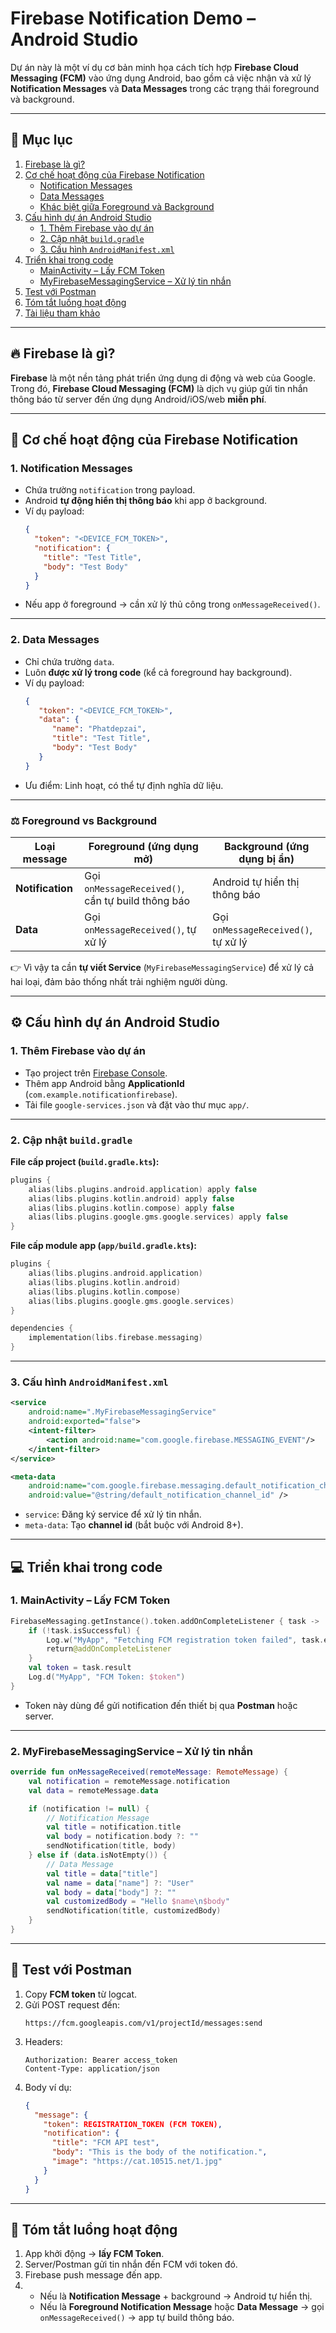 # Firebase Notification Demo – Android Studio

Dự án này là một ví dụ cơ bản minh họa cách tích hợp **Firebase Cloud Messaging (FCM)** vào ứng dụng Android, bao gồm cả việc nhận và xử lý **Notification Messages** và **Data Messages** trong các trạng thái foreground và background.

---

## 📌 Mục lục
1. [Firebase là gì?](#-firebase-là-gì)  
2. [Cơ chế hoạt động của Firebase Notification](#-cơ-chế-hoạt-động-của-firebase-notification)  
   - [Notification Messages](#1-notification-messages)  
   - [Data Messages](#2-data-messages)  
   - [Khác biệt giữa Foreground và Background](#-foreground-vs-background)  
3. [Cấu hình dự án Android Studio](#-cấu-hình-dự-án-android-studio)  
   - [1. Thêm Firebase vào dự án](#1-thêm-firebase-vào-dự-án)  
   - [2. Cập nhật `build.gradle`](#2-cập-nhật-buildgradle)  
   - [3. Cấu hình `AndroidManifest.xml`](#3-cấu-hình-androidmanifestxml)  
4. [Triển khai trong code](#-triển-khai-trong-code)  
   - [MainActivity – Lấy FCM Token](#1-mainactivity--lấy-fcm-token)  
   - [MyFirebaseMessagingService – Xử lý tin nhắn](#2-myfirebasemessagingservice--xử-lý-tin-nhắn)  
5. [Test với Postman](#-test-với-postman)  
6. [Tóm tắt luồng hoạt động](#-tóm-tắt-luồng-hoạt-động)  
7. [Tài liệu tham khảo](#-tài-liệu-tham-khảo)  

---

## 🔥 Firebase là gì?
**Firebase** là một nền tảng phát triển ứng dụng di động và web của Google. Trong đó, **Firebase Cloud Messaging (FCM)** là dịch vụ giúp gửi tin nhắn thông báo từ server đến ứng dụng Android/iOS/web **miễn phí**.

---

## 📩 Cơ chế hoạt động của Firebase Notification

### 1. Notification Messages
- Chứa trường `notification` trong payload.  
- Android **tự động hiển thị thông báo** khi app ở background.  
- Ví dụ payload:
  ```json
  {
    "token": "<DEVICE_FCM_TOKEN>",
    "notification": {
      "title": "Test Title",
      "body": "Test Body"
    }
  }
  ```
- Nếu app ở foreground → cần xử lý thủ công trong `onMessageReceived()`.

---

### 2. Data Messages
- Chỉ chứa trường `data`.  
- Luôn **được xử lý trong code** (kể cả foreground hay background).  
- Ví dụ payload:
  ```json
  {
     "token": "<DEVICE_FCM_TOKEN>",
     "data": {
        "name": "Phatdepzai",
        "title": "Test Title",
        "body": "Test Body"
     }
  }
  ```
- Ưu điểm: Linh hoạt, có thể tự định nghĩa dữ liệu.

---

### ⚖️ Foreground vs Background
| Loại message          | Foreground (ứng dụng mở) | Background (ứng dụng bị ẩn) |
|-----------------------|--------------------------|-----------------------------|
| **Notification**      | Gọi `onMessageReceived()`, cần tự build thông báo | Android tự hiển thị thông báo |
| **Data**              | Gọi `onMessageReceived()`, tự xử lý | Gọi `onMessageReceived()`, tự xử lý |

👉 Vì vậy ta cần **tự viết Service** (`MyFirebaseMessagingService`) để xử lý cả hai loại, đảm bảo thống nhất trải nghiệm người dùng.

---

## ⚙️ Cấu hình dự án Android Studio

### 1. Thêm Firebase vào dự án
- Tạo project trên [Firebase Console](https://console.firebase.google.com).  
- Thêm app Android bằng **ApplicationId** (`com.example.notificationfirebase`).  
- Tải file `google-services.json` và đặt vào thư mục `app/`.

---

### 2. Cập nhật `build.gradle`

**File cấp project (`build.gradle.kts`):**
```kotlin
plugins {
    alias(libs.plugins.android.application) apply false
    alias(libs.plugins.kotlin.android) apply false
    alias(libs.plugins.kotlin.compose) apply false
    alias(libs.plugins.google.gms.google.services) apply false
}
```

**File cấp module app (`app/build.gradle.kts`):**
```kotlin
plugins {
    alias(libs.plugins.android.application)
    alias(libs.plugins.kotlin.android)
    alias(libs.plugins.kotlin.compose)
    alias(libs.plugins.google.gms.google.services)
}

dependencies {
    implementation(libs.firebase.messaging)
}
```

---

### 3. Cấu hình `AndroidManifest.xml`
```xml
<service
    android:name=".MyFirebaseMessagingService"
    android:exported="false">
    <intent-filter>
        <action android:name="com.google.firebase.MESSAGING_EVENT"/>
    </intent-filter>
</service>

<meta-data
    android:name="com.google.firebase.messaging.default_notification_channel_id"
    android:value="@string/default_notification_channel_id" />
```

- `service`: Đăng ký service để xử lý tin nhắn.  
- `meta-data`: Tạo **channel id** (bắt buộc với Android 8+).

---

## 💻 Triển khai trong code

### 1. MainActivity – Lấy FCM Token
```kotlin
FirebaseMessaging.getInstance().token.addOnCompleteListener { task ->
    if (!task.isSuccessful) {
        Log.w("MyApp", "Fetching FCM registration token failed", task.exception)
        return@addOnCompleteListener
    }
    val token = task.result
    Log.d("MyApp", "FCM Token: $token")
}
```
- Token này dùng để gửi notification đến thiết bị qua **Postman** hoặc server.

---

### 2. MyFirebaseMessagingService – Xử lý tin nhắn
```kotlin
override fun onMessageReceived(remoteMessage: RemoteMessage) {
    val notification = remoteMessage.notification
    val data = remoteMessage.data

    if (notification != null) {
        // Notification Message
        val title = notification.title
        val body = notification.body ?: ""
        sendNotification(title, body)
    } else if (data.isNotEmpty()) {
        // Data Message
        val title = data["title"]
        val name = data["name"] ?: "User"
        val body = data["body"] ?: ""
        val customizedBody = "Hello $name\n$body"
        sendNotification(title, customizedBody)
    }
}
```

---

## 🧪 Test với Postman
1. Copy **FCM token** từ logcat.  
2. Gửi POST request đến:  
   ```
   https://fcm.googleapis.com/v1/projectId/messages:send
   ```
3. Headers:
   ```
   Authorization: Bearer access_token
   Content-Type: application/json
   ```
4. Body ví dụ:
   ```json
   {
     "message": {
       "token": REGISTRATION_TOKEN (FCM TOKEN),
       "notification": {
         "title": "FCM API test",
         "body": "This is the body of the notification.",
         "image": "https://cat.10515.net/1.jpg"
       }
     }
   }
   ```

---

## 🔄 Tóm tắt luồng hoạt động
1. App khởi động → **lấy FCM Token**.  
2. Server/Postman gửi tin nhắn đến FCM với token đó.  
3. Firebase push message đến app.  
4. - Nếu là **Notification Message** + background → Android tự hiển thị.  
   - Nếu là **Foreground Notification Message** hoặc **Data Message** → gọi `onMessageReceived()` → app tự build thông báo.  

